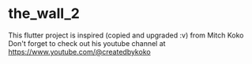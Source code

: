 # the_wall_2

This flutter project is inspired (copied and upgraded :v) from Mitch Koko
Don't forget to check out his youtube channel at
https://www.youtube.com/@createdbykoko
